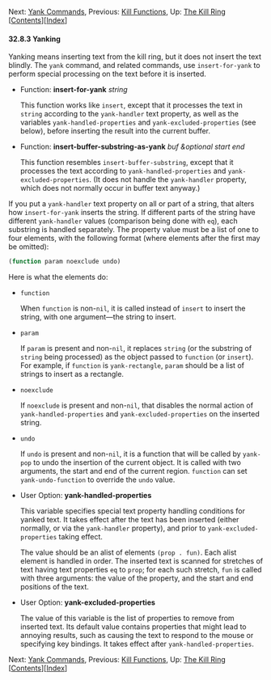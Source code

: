 

Next: [Yank Commands](Yank-Commands.html), Previous: [Kill Functions](Kill-Functions.html), Up: [The Kill Ring](The-Kill-Ring.html)   \[[Contents](index.html#SEC_Contents "Table of contents")]\[[Index](Index.html "Index")]

#### 32.8.3 Yanking

Yanking means inserting text from the kill ring, but it does not insert the text blindly. The `yank` command, and related commands, use `insert-for-yank` to perform special processing on the text before it is inserted.

*   Function: **insert-for-yank** *string*

    This function works like `insert`, except that it processes the text in `string` according to the `yank-handler` text property, as well as the variables `yank-handled-properties` and `yank-excluded-properties` (see below), before inserting the result into the current buffer.

<!---->

*   Function: **insert-buffer-substring-as-yank** *buf \&optional start end*

    This function resembles `insert-buffer-substring`, except that it processes the text according to `yank-handled-properties` and `yank-excluded-properties`. (It does not handle the `yank-handler` property, which does not normally occur in buffer text anyway.)

If you put a `yank-handler` text property on all or part of a string, that alters how `insert-for-yank` inserts the string. If different parts of the string have different `yank-handler` values (comparison being done with `eq`), each substring is handled separately. The property value must be a list of one to four elements, with the following format (where elements after the first may be omitted):

```lisp
(function param noexclude undo)
```

Here is what the elements do:

*   `function`

    When `function` is non-`nil`, it is called instead of `insert` to insert the string, with one argument—the string to insert.

*   `param`

    If `param` is present and non-`nil`, it replaces `string` (or the substring of `string` being processed) as the object passed to `function` (or `insert`). For example, if `function` is `yank-rectangle`, `param` should be a list of strings to insert as a rectangle.

*   `noexclude`

    If `noexclude` is present and non-`nil`, that disables the normal action of `yank-handled-properties` and `yank-excluded-properties` on the inserted string.

*   `undo`

    If `undo` is present and non-`nil`, it is a function that will be called by `yank-pop` to undo the insertion of the current object. It is called with two arguments, the start and end of the current region. `function` can set `yank-undo-function` to override the `undo` value.

<!---->

*   User Option: **yank-handled-properties**

    This variable specifies special text property handling conditions for yanked text. It takes effect after the text has been inserted (either normally, or via the `yank-handler` property), and prior to `yank-excluded-properties` taking effect.

    The value should be an alist of elements `(prop . fun)`. Each alist element is handled in order. The inserted text is scanned for stretches of text having text properties `eq` to `prop`; for each such stretch, `fun` is called with three arguments: the value of the property, and the start and end positions of the text.

<!---->

*   User Option: **yank-excluded-properties**

    The value of this variable is the list of properties to remove from inserted text. Its default value contains properties that might lead to annoying results, such as causing the text to respond to the mouse or specifying key bindings. It takes effect after `yank-handled-properties`.

Next: [Yank Commands](Yank-Commands.html), Previous: [Kill Functions](Kill-Functions.html), Up: [The Kill Ring](The-Kill-Ring.html)   \[[Contents](index.html#SEC_Contents "Table of contents")]\[[Index](Index.html "Index")]

